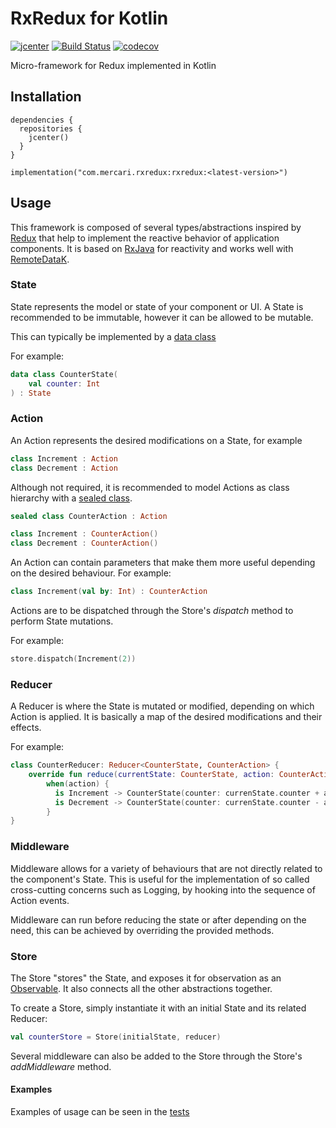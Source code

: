 # RxRedux for Kotlin

[![jcenter](https://api.bintray.com/packages/mercari-inc/maven/rxreduxk/images/download.svg)](https://bintray.com/mercari-inc/maven/rxreduxk/_latestVersion)
[![Build Status](https://circleci.com/gh/mercari/RxReduxK.svg?style=svg)](https://circleci.com/gh/mercari/RxReduxK)
[![codecov](https://codecov.io/gh/mercari/rxreduxk/branch/master/graph/badge.svg)](https://codecov.io/gh/mercari/RxReduxK)

Micro-framework for Redux implemented in Kotlin

## Installation

```
dependencies {
  repositories {
    jcenter()
  }
}

implementation("com.mercari.rxredux:rxredux:<latest-version>")
```

## Usage

This framework is composed of several types/abstractions inspired by [Redux](https://redux.js.org/) that help to implement the reactive behavior of application components.
It is based on [RxJava](https://github.com/ReactiveX/RxJava) for reactivity and works well with [RemoteDataK](https://github.com/mercari/RemoteDataK).

### State

State represents the model or state of your component or UI.
A State is recommended to be immutable, however it can be allowed to be mutable.

This can typically be implemented by a [data class](https://kotlinlang.org/docs/reference/data-classes.html)

For example:

```kotlin
data class CounterState(
    val counter: Int
) : State
```

### Action

An Action represents the desired modifications on a State, for example

```kotlin
class Increment : Action
class Decrement : Action
```

Although not required, it is recommended to model Actions as class hierarchy with a [sealed class](https://kotlinlang.org/docs/reference/sealed-classes.html).

```kotlin
sealed class CounterAction : Action

class Increment : CounterAction()
class Decrement : CounterAction()
```

An Action can contain parameters that make them more useful depending on the desired behaviour.
For example:

```kotlin
class Increment(val by: Int) : CounterAction
```

Actions are to be dispatched through the Store's _dispatch_ method to perform State mutations.

For example:

```kotlin
store.dispatch(Increment(2))
```

### Reducer

A Reducer is where the State is mutated or modified, depending on which Action is applied.
It is basically a map of the desired modifications and their effects.

For example:

```kotlin
class CounterReducer: Reducer<CounterState, CounterAction> {
    override fun reduce(currentState: CounterState, action: CounterAction) : CounterState =
        when(action) {
          is Increment -> CounterState(counter: currenState.counter + action.by)
          is Decrement -> CounterState(counter: currenState.counter - action.by)
        }
}
```

### Middleware

Middleware allows for a variety of behaviours that are not directly related to the component's State.
This is useful for the implementation of so called cross-cutting concerns such as Logging, by hooking into the sequence of Action events.

Middleware can run before reducing the state or after depending on the need, this can be achieved by overriding the provided methods.

### Store

The Store "stores" the State, and exposes it for observation as an [Observable](http://reactivex.io/documentation/observable.html). It also connects all the other abstractions together.

To create a Store, simply instantiate it with an initial State and its related Reducer:

```kotlin
val counterStore = Store(initialState, reducer)
```

Several middleware can also be added to the Store through the Store's _addMiddleware_ method.

#### Examples

Examples of usage can be seen in the [tests](https://github.com/mercari/RxReduxK/tree/master/rxredux/src/test/java/com/mercari/rxredux)
